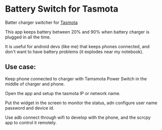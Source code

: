 # Battery Switch for Tasmota

Batter charger switcher for [Tasmota](https://tasmota.github.io/)

This app keeps battery between 20% and 90% when battery charger is plugged in all the time.

It is useful for android devs (like me) that keeps phones connected, and don't want to have battery
problems (it explodes near my notebook).

## Use case:

Keep phone connected to charger with Tamsmota Power Switch in the middle of charger and phone.

Open the app and setup the tasmota IP or network name.

Put the widget in the screen to monitor the status, adn configure user name password and device id.

Use adb connect through wifi to develop with the phone, and the scrcpy app to control it remotely.
